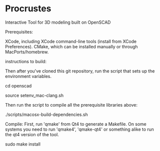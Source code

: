Procrustes
==========

Interactive Tool for 3D modeling built on OpenSCAD


Prerequisites:

XCode, including XCode command-line tools (install from XCode Preferences).
CMake, which can be installed manually or through MacPorts/homebrew.


instructions to build:

Then after you've cloned this git repository, run the script that sets up the environment variables.

cd openscad

source setenv_mac-clang.sh

Then run the script to compile all the prerequisite libraries above:

./scripts/macosx-build-dependencies.sh

Compile:
First, run 'qmake' from Qt4 to generate a Makefile. On some systems you need to run 'qmake4', 'qmake-qt4' or something alike to run the qt4 version of the tool.

sudo make install

